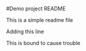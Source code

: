 #Demo project README

This is a simple readme file

Adding this line

This is bound to cause trouble